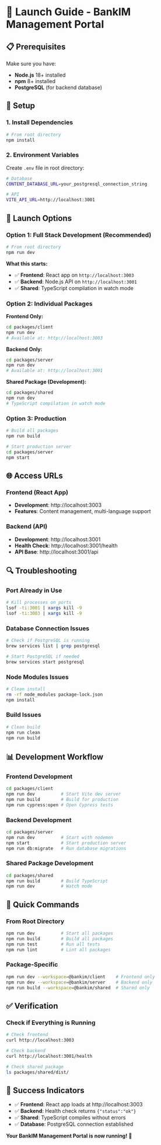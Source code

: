 # 🚀 Launch Guide - BankIM Management Portal

## 📋 **Prerequisites**

Make sure you have:
- **Node.js** 18+ installed
- **npm** 8+ installed
- **PostgreSQL** (for backend database)

## 🔧 **Setup**

### **1. Install Dependencies**
```bash
# From root directory
npm install
```

### **2. Environment Variables**
Create `.env` file in root directory:
```bash
# Database
CONTENT_DATABASE_URL=your_postgresql_connection_string

# API
VITE_API_URL=http://localhost:3001
```

## 🚀 **Launch Options**

### **Option 1: Full Stack Development (Recommended)**
```bash
# From root directory
npm run dev
```

**What this starts:**
- ✅ **Frontend**: React app on `http://localhost:3003`
- ✅ **Backend**: Node.js API on `http://localhost:3001`
- ✅ **Shared**: TypeScript compilation in watch mode

### **Option 2: Individual Packages**

**Frontend Only:**
```bash
cd packages/client
npm run dev
# Available at: http://localhost:3003
```

**Backend Only:**
```bash
cd packages/server
npm run dev
# Available at: http://localhost:3001
```

**Shared Package (Development):**
```bash
cd packages/shared
npm run dev
# TypeScript compilation in watch mode
```

### **Option 3: Production**
```bash
# Build all packages
npm run build

# Start production server
cd packages/server
npm start
```

## 🌐 **Access URLs**

### **Frontend (React App)**
- **Development**: http://localhost:3003
- **Features**: Content management, multi-language support

### **Backend (API)**
- **Development**: http://localhost:3001
- **Health Check**: http://localhost:3001/health
- **API Base**: http://localhost:3001/api

## 🔍 **Troubleshooting**

### **Port Already in Use**
```bash
# Kill processes on ports
lsof -ti:3001 | xargs kill -9
lsof -ti:3003 | xargs kill -9
```

### **Database Connection Issues**
```bash
# Check if PostgreSQL is running
brew services list | grep postgresql

# Start PostgreSQL if needed
brew services start postgresql
```

### **Node Modules Issues**
```bash
# Clean install
rm -rf node_modules package-lock.json
npm install
```

### **Build Issues**
```bash
# Clean build
npm run clean
npm run build
```

## 📊 **Development Workflow**

### **Frontend Development**
```bash
cd packages/client
npm run dev          # Start Vite dev server
npm run build        # Build for production
npm run cypress:open # Open Cypress tests
```

### **Backend Development**
```bash
cd packages/server
npm run dev          # Start with nodemon
npm start            # Start production server
npm run db:migrate   # Run database migrations
```

### **Shared Package Development**
```bash
cd packages/shared
npm run build        # Build TypeScript
npm run dev          # Watch mode
```

## 🎯 **Quick Commands**

### **From Root Directory**
```bash
npm run dev          # Start all packages
npm run build        # Build all packages
npm run test         # Run all tests
npm run lint         # Lint all packages
```

### **Package-Specific**
```bash
npm run dev --workspace=@bankim/client    # Frontend only
npm run dev --workspace=@bankim/server    # Backend only
npm run build --workspace=@bankim/shared  # Shared only
```

## ✅ **Verification**

### **Check if Everything is Running**
```bash
# Check frontend
curl http://localhost:3003

# Check backend
curl http://localhost:3001/health

# Check shared package
ls packages/shared/dist/
```

## 🎉 **Success Indicators**

- ✅ **Frontend**: React app loads at http://localhost:3003
- ✅ **Backend**: Health check returns `{"status":"ok"}`
- ✅ **Shared**: TypeScript compiles without errors
- ✅ **Database**: PostgreSQL connection established

**Your BankIM Management Portal is now running!** 🚀 